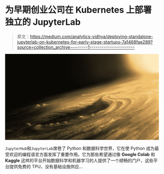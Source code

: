 # 为早期创业公司在 Kubernetes 上部署独立的 JupyterLab

> 原文：<https://medium.com/analytics-vidhya/deploying-standalone-jupyterlab-on-kubernetes-for-early-stage-startups-7a1468fae289?source=collection_archive---------1----------------------->

![](img/f8c1501388d71fb580b288abff728793.png)

`JupyterHub`和`JupyterLab`席卷了 Python 和数据科学世界，它在使 Python 成为最受欢迎的编程语言方面发挥了重要作用。它为那些希望通过像 **Google Colab** 和 **Kaggle** 这样的平台开始数据科学和机器学习的人提供了一个顺畅的门户，这些平台提供免费的 TPU，没有基础设施供应…